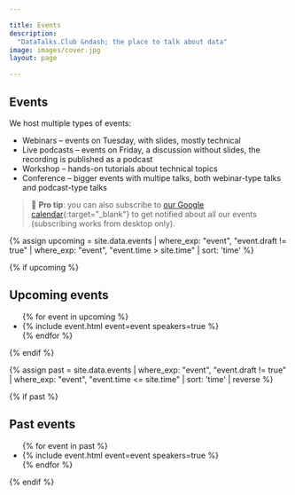 ```yaml
---

title: Events
description:
  "DataTalks.Club &ndash; the place to talk about data"
image: images/cover.jpg
layout: page

---
```


## Events


We host multiple types of events:

<ul class="emoji-list">
<li class="webinar">Webinars &ndash; events on Tuesday, with slides, mostly technical</li>
<li class="podcast">Live podcasts &ndash; events on Friday, a discussion without slides, the recording is published as a podcast</li>
<li class="workshop">Workshop &ndash; hands-on tutorials about technical topics</li>
<li class="conference">Conference &ndash; bigger events with multipe talks, both webinar-type talks and podcast-type talks</li>
</ul>

> 📅 <b>Pro tip</b>: you can also subscribe to [our Google calendar](https://calendar.google.com/calendar/?cid=ZjhxaWRqbnEwamhzY3A4ODA5azFlZ2hzNjBAZ3JvdXAuY2FsZW5kYXIuZ29vZ2xlLmNvbQ){:target="_blank"}
to get notified about all our events (subscribing works from desktop only).

{% assign upcoming = site.data.events
  | where_exp: "event", "event.draft != true"
  | where_exp: "event", "event.time > site.time"
  | sort: 'time' %}

{% if upcoming %}
## Upcoming events

<ul class="emoji-list">
  {% for event in upcoming %}
    <li class="{{ event.type }}">
      {% include event.html event=event speakers=true %}
    </li>
  {% endfor %}
</ul>
{% endif %}


{% assign past = site.data.events
  | where_exp: "event", "event.draft != true"
  | where_exp: "event", "event.time <= site.time"
  | sort: 'time'
  | reverse %}

{% if past %}
## Past events

<ul class="emoji-list">
  {% for event in past %}
    <li class="{{ event.type }}">{% include event.html event=event speakers=true %}</li>
  {% endfor %}
</ul>
{% endif %}
